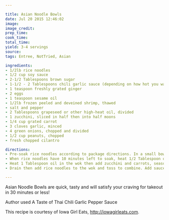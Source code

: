 ```yaml
---

title: Asian Noodle Bowls
date: Jul 20 2015 12:46:02
image:
image_credit:
prep_time:
cook_time:
total_time:
yield: 3-4 servings
source:
tags: Entree, NotTried, Asian

ingredients:
- 1/2lb rice noodles
- 1/2 cup soy sauce 
- 2-1/2 Tablespoons brown sugar
- 1-1/2 - 2 Tablespoons chili garlic sauce (depending on how hot you want it)
- 1 teaspoon freshly grated ginger
- 2 eggs
- 1 teaspoon sesame oil
- 1/2lb frozen peeled and deveined shrimp, thawed
- salt and pepper
- 2 Tablespoons grapeseed or other high-heat oil, divided
- 1 zucchini, sliced in half then into half moons
- 1/4 cup grated carrot
- 3 cloves garlic, minced
- 4 green onions, chopped and divided
- 1/2 cup peanuts, chopped
- fresh chopped cilantro

directions:
- Pre-soak rice noodles according to package directions. In a small bowl combine tamari, brown sugar, chili garlic sauce, and fresh ginger then stir to combine and set aside. Whisk eggs and sesame oil together in a small bowl then set aside. Pat shrimp dry between layers of paper towels then set aside.
- When rice noodles have 10 minutes left to soak, heat 1/2 Tablespoon oil in a large wok or skillet over medium-high heat. Add half the shrimp, season with salt and pepper, and then saute until cooked through, 30 seconds to 1 minute on each side. Remove to a plate then heat another 1/2 Tablespoon oil in the wok, saute remaining shrimp, and then add to plate.
- Heat 1 Tablespoon oil in the wok then add zucchini and carrots, season with salt and pepper, and then stir fry until just barely crisp-tender, 2 minutes. Add the garlic and half the green onions then stir fry for another 30 seconds. Push the vegetables to the sides of the wok to create a well in the center then add the egg and sesame oil mixture. Let sit for 30 seconds then scramble, and then mix to incorporate into the vegetables.
- Drain then add rice noodles to the wok and toss to combine. Add sauce then turn heat up to bring to a boil and stir fry for 3-4 minutes or until rice noodles are tender. Add shrimp back into the wok then toss to combine. Divide noodles between bowls then top with reserved green onions, chopped peanuts, and chopped cilantro.

---
```

Asian Noodle Bowls are quick, tasty and will satisfy your craving for takeout in 30 minutes or less!

Author used A Taste of Thai Chili Garlic Pepper Sauce

This recipe is courtesy of Iowa Girl Eats, http://iowagirleats.com.
